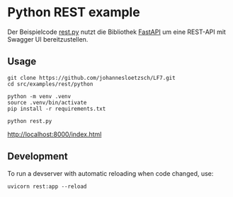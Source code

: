 # Python REST example

Der Beispielcode [rest.py](https://github.com/johannesloetzsch/LF7/blob/main/src/examples/rest/python/rest.py) nutzt die Bibliothek [FastAPI](https://fastapi.tiangolo.com/) um eine REST-API mit Swagger UI bereitzustellen.

## Usage

```
git clone https://github.com/johannesloetzsch/LF7.git
cd src/examples/rest/python
```

```
python -m venv .venv
source .venv/bin/activate
pip install -r requirements.txt

python rest.py
```

[http://localhost:8000/index.html](http://localhost:8000/index.html)

## Development

To run a devserver with automatic reloading when code changed, use:
```
uvicorn rest:app --reload
```
